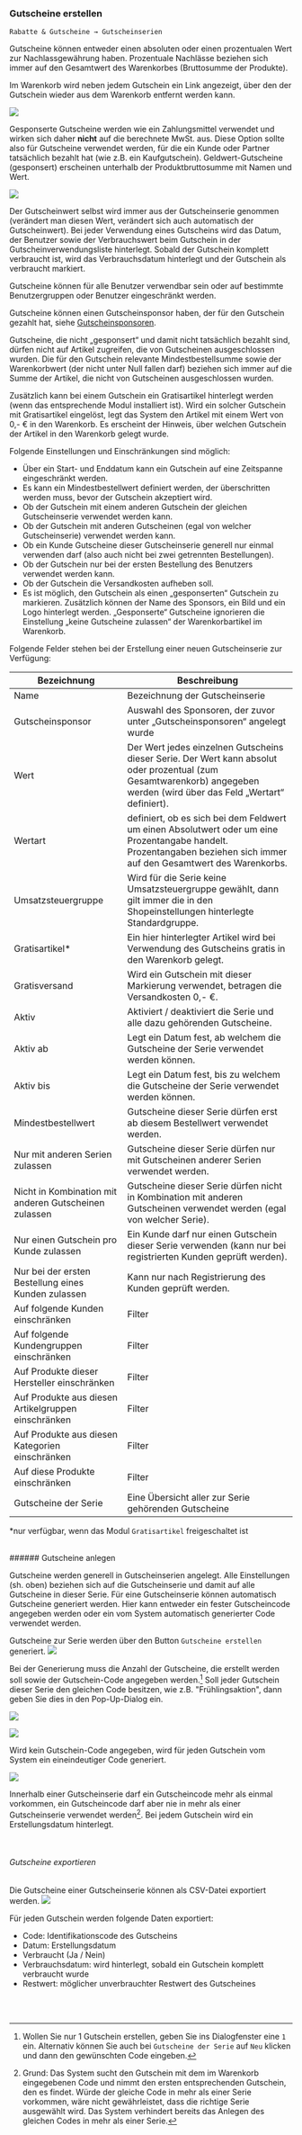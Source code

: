 ### Gutscheine erstellen


    Rabatte & Gutscheine → Gutscheinserien

Gutscheine können entweder einen absoluten oder einen prozentualen Wert zur Nachlassgewährung haben. Prozentuale Nachlässe beziehen sich immer auf den Gesamtwert des Warenkorbes (Bruttosumme der Produkte). 

Im Warenkorb wird neben jedem Gutschein ein Link angezeigt, über den der Gutschein wieder aus dem Warenkorb entfernt werden kann.

![](/assets/aktionsgutschein.png)
<br>

Gesponserte Gutscheine werden wie ein Zahlungsmittel verwendet und wirken sich daher **nicht** auf die berechnete MwSt. aus. Diese Option sollte also für Gutscheine verwendet werden, für die ein Kunde oder Partner tatsächlich bezahlt hat (wie z.B. ein Kaufgutschein).
Geldwert-Gutscheine (gesponsert) erscheinen unterhalb der Produktbruttosumme mit Namen und Wert. 

![](/assets/gutschein_gesponsert.png)
<br>


Der Gutscheinwert selbst wird immer aus der Gutscheinserie genommen (verändert man diesen Wert, verändert sich auch automatisch der Gutscheinwert). Bei jeder Verwendung eines Gutscheins wird das Datum, der Benutzer sowie der Verbrauchswert beim Gutschein in der Gutscheinverwendungsliste hinterlegt. Sobald der Gutschein komplett verbraucht ist, wird das Verbrauchsdatum hinterlegt und der Gutschein als verbraucht markiert. 


Gutscheine können für alle Benutzer verwendbar sein oder auf bestimmte Benutzergruppen oder Benutzer eingeschränkt werden.

Gutscheine können einen Gutscheinsponsor haben, der für den Gutschein gezahlt hat, siehe [Gutscheinsponsoren](gutscheinsponsoren.md).

Gutscheine, die nicht „gesponsert“ und damit nicht tatsächlich bezahlt sind, dürfen nicht auf Artikel zugreifen, die von Gutscheinen ausgeschlossen wurden. Die für den Gutschein relevante Mindestbestellsumme sowie der Warenkorbwert (der nicht unter Null fallen darf) beziehen sich immer auf die Summe der Artikel, die nicht von Gutscheinen ausgeschlossen wurden. 

Zusätzlich kann bei einem Gutschein ein Gratisartikel hinterlegt werden (wenn das entsprechende Modul installiert ist). Wird ein solcher Gutschein mit Gratisartikel eingelöst, legt das System den Artikel mit einem Wert von 0,- € in den Warenkorb. Es erscheint der Hinweis, über welchen Gutschein der Artikel in den Warenkorb gelegt wurde.

Folgende Einstellungen und Einschränkungen sind möglich:

* Über ein Start- und Enddatum kann ein Gutschein auf eine Zeitspanne eingeschränkt werden.
* Es kann ein Mindestbestellwert definiert werden, der überschritten werden muss, bevor der Gutschein akzeptiert wird.
* Ob der Gutschein mit einem anderen Gutschein der gleichen Gutscheinserie verwendet werden kann.
* Ob der Gutschein mit anderen Gutscheinen (egal von welcher Gutscheinserie) verwendet werden kann.
* Ob ein Kunde Gutscheine dieser Gutscheinserie generell nur einmal verwenden darf (also auch nicht bei zwei getrennten Bestellungen).
* Ob der Gutschein nur bei der ersten Bestellung des Benutzers verwendet werden kann.
* Ob der Gutschein die Versandkosten aufheben soll.
* Es ist möglich, den Gutschein als einen „gesponserten“ Gutschein zu markieren. Zusätzlich können der Name des Sponsors, ein Bild und ein Logo hinterlegt werden. „Gesponserte“ Gutscheine ignorieren die Einstellung „keine Gutscheine zulassen“ der Warenkorbartikel im Warenkorb.


Folgende Felder stehen bei der Erstellung einer neuen Gutscheinserie zur Verfügung:

| Bezeichnung | Beschreibung |
| -- | -- |
| Name | Bezeichnung der Gutscheinserie |
| Gutscheinsponsor | Auswahl des Sponsoren, der zuvor unter „Gutscheinsponsoren“ angelegt wurde |
| Wert | Der Wert jedes einzelnen Gutscheins dieser Serie. Der Wert kann absolut oder prozentual (zum Gesamtwarenkorb) angegeben werden (wird über das Feld „Wertart“ definiert). |
| Wertart | definiert, ob es sich bei dem Feldwert um einen Absolutwert oder um eine Prozentangabe handelt. Prozentangaben beziehen sich immer auf den Gesamtwert des Warenkorbs. |
| Umsatzsteuergruppe | Wird für die Serie keine Umsatzsteuergruppe gewählt, dann gilt immer die in den Shopeinstellungen hinterlegte Standardgruppe. |
| Gratisartikel* | Ein hier hinterlegter Artikel wird bei Verwendung des Gutscheins gratis in den Warenkorb gelegt. |
| Gratisversand | Wird ein Gutschein mit dieser Markierung verwendet, betragen die Versandkosten 0,- €. |
| Aktiv | Aktiviert / deaktiviert die Serie und alle dazu gehörenden Gutscheine. |
| Aktiv ab | Legt ein Datum fest, ab welchem die Gutscheine der Serie verwendet werden können. |
| Aktiv bis | Legt ein Datum fest, bis zu welchem die Gutscheine der Serie verwendet werden können. |
| Mindestbestellwert | Gutscheine dieser Serie dürfen erst ab diesem Bestellwert verwendet werden. |
| Nur mit anderen Serien zulassen | Gutscheine dieser Serie dürfen nur mit Gutscheinen anderer Serien verwendet werden. |
| Nicht in Kombination mit anderen Gutscheinen zulassen | Gutscheine dieser Serie dürfen nicht in Kombination mit anderen Gutscheinen verwendet werden (egal von welcher Serie). |
| Nur einen Gutschein pro Kunde zulassen | Ein Kunde darf nur einen Gutschein dieser Serie verwenden (kann nur bei registrierten Kunden geprüft werden). |
| Nur bei der ersten Bestellung eines Kunden zulassen | Kann nur nach Registrierung des Kunden geprüft werden. |
| Auf folgende Kunden einschränken | Filter |
| Auf folgende Kundengruppen einschränken | Filter |
| Auf Produkte dieser Hersteller einschränken | Filter |
| Auf Produkte aus diesen Artikelgruppen einschränken| Filter |
| Auf Produkte aus diesen Kategorien einschränken | Filter |
| Auf diese Produkte einschränken | Filter |
| Gutscheine der Serie | Eine Übersicht aller zur Serie gehörenden Gutscheine |

*nur verfügbar, wenn das Modul `Gratisartikel` freigeschaltet ist

<br>
###### Gutscheine anlegen

Gutscheine werden generell in Gutscheinserien angelegt. Alle Einstellungen (sh. oben) beziehen sich auf die Gutscheinserie und damit auf alle Gutscheine in dieser Serie. Für eine Gutscheinserie können automatisch Gutscheine generiert werden. Hier kann entweder ein fester Gutscheincode angegeben werden oder ein vom System automatisch generierter Code verwendet werden.


Gutscheine zur Serie werden über den Button `Gutscheine erstellen` generiert. 
![](/assets/gutscheine_erstellen.png)

Bei der Generierung muss die Anzahl der Gutscheine, die erstellt werden soll sowie der Gutschein-Code angegeben werden.[^2] Soll jeder Gutschein dieser Serie den gleichen Code besitzen, wie z.B. "Frühlingsaktion", dann geben Sie dies in den Pop-Up-Dialog ein. 

![](/assets/gutscheine_erstellen1.png)

![](/assets/gutscheine_erstellen2.png)


Wird kein Gutschein-Code angegeben, wird für jeden Gutschein vom System ein eineindeutiger Code generiert.

![](/assets/gutscheine_erstellen3.png)
<br>

Innerhalb einer Gutscheinserie darf ein Gutscheincode mehr als einmal vorkommen, ein Gutscheincode darf aber nie in mehr als einer Gutscheinserie verwendet werden[^1]. Bei jedem Gutschein wird ein Erstellungsdatum hinterlegt.



<br>

###### Gutscheine exportieren
Die Gutscheine einer Gutscheinserie können als CSV-Datei exportiert werden. 
![](/assets/gutscheine_exportieren.png)

Für jeden Gutschein werden folgende Daten exportiert:
* Code: Identifikationscode des Gutscheins
* Datum: Erstellungsdatum
* Verbraucht (Ja / Nein)
* Verbrauchsdatum: wird hinterlegt, sobald ein Gutschein komplett verbraucht wurde
* Restwert: möglicher unverbrauchter Restwert des Gutscheines

<br>


[^1]: Grund: Das System sucht den Gutschein mit dem im Warenkorb eingegebenen Code und nimmt den ersten entsprechenden Gutschein, den es findet. Würde der gleiche Code in mehr als einer Serie vorkommen, wäre nicht gewährleistet, dass die richtige Serie ausgewählt wird. Das System verhindert bereits das Anlegen des gleichen Codes in mehr als einer Serie.

[^2]: Wollen Sie nur 1 Gutschein erstellen, geben Sie ins Dialogfenster eine `1` ein. Alternativ können Sie auch bei `Gutscheine der Serie` auf `Neu` klicken und dann den gewünschten Code eingeben.

<br>


